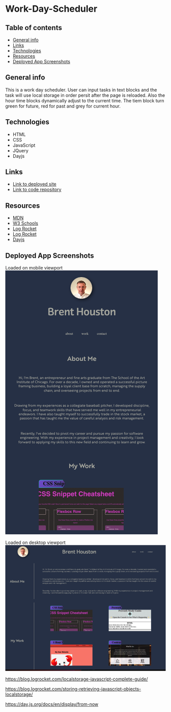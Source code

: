 # Work-Day-Scheduler

## Table of contents
* [General info](#general-info)
* [Links](#links)
* [Technologies](#technologies)
* [Resources](#resources)
* [Deployed App Screenshots](#resources)

## General info
This is a work day scheduler. User can input tasks in text blocks and the task will use local storage in order persit after the page is reloaded. Also the hour time blocks dynamically adjust to the current time. The tiem block turn green for future, red for past and grey for current hour.  
	
## Technologies

* HTML
* CSS
* JavaScript
* JQuery
* Dayjs


## Links
- [Link to deployed site](https://brenthouston.github.io/Portfolio/)
- [Link to code repository](https://github.com/brenthouston/Portfolio)
	
## Resources
- [MDN](https://developer.mozilla.org/en-US/)
- [W3 Schools](https://www.w3schools.com/)
- [Log Rocket](https://blog.logrocket.com/localstorage-javascript-complete-guide/)
- [Log Rocket](https://blog.logrocket.com/storing-retrieving-javascript-objects-localstorage/)
- [Dayjs](https://day.js.org/docs/en/display/from-now)


## Deployed App Screenshots

Loaded on mobile viewport
![Mobile viewport](https://github.com/brenthouston/Portfolio/blob/main/Images/deployed%20site%20loaded%20to%20small%20vierport.png)

Loaded on desktop viewport
![Desktop viewport](https://github.com/brenthouston/Portfolio/blob/main/Images/deployed%20site%20screenshot.png)









https://blog.logrocket.com/localstorage-javascript-complete-guide/

https://blog.logrocket.com/storing-retrieving-javascript-objects-localstorage/


https://day.js.org/docs/en/display/from-now